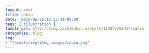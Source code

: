 ```yaml
---
layout: post
title: cabin
date: '2015-02-25T16:13:41-06:00'
tags: ['illustration']
tumblr_url: http://blog.zachtemkin.us/post/112072208457/cabin
categories: blog
img:
- "/assets/img/blog_images/cabin.png" 
---
```

